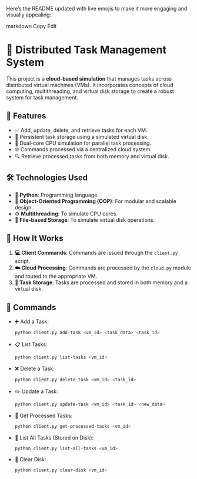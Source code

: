 
Here’s the README updated with live emojis to make it more engaging and visually appealing:

markdown
Copy
Edit
# 🚀 Distributed Task Management System

This project is a **cloud-based simulation** that manages tasks across distributed virtual machines (VMs). It incorporates concepts of cloud computing, multithreading, and virtual disk storage to create a robust system for task management.

## 🌟 Features
- ✅ Add, update, delete, and retrieve tasks for each VM.
- 💾 Persistent task storage using a simulated virtual disk.
- 🧠 Dual-core CPU simulation for parallel task processing.
- 🌐 Commands processed via a centralized cloud system.
- 🔍 Retrieve processed tasks from both memory and virtual disk.

## 🛠️ Technologies Used
- 🐍 **Python**: Programming language.
- 🧱 **Object-Oriented Programming (OOP)**: For modular and scalable design.
- ⚙️ **Multithreading**: To simulate CPU cores.
- 📂 **File-based Storage**: To simulate virtual disk operations.

## 📖 How It Works
1. **💻 Client Commands**: Commands are issued through the `client.py` script.
2. **☁️ Cloud Processing**: Commands are processed by the `cloud.py` module and routed to the appropriate VM.
3. **📂 Task Storage**: Tasks are processed and stored in both memory and a virtual disk.


## 📝 Commands
- ➕ Add a Task:
  ```bash
  python client.py add-task <vm_id> <task_data> <task_id>

- 📋 List Tasks:
  ```bash
  python client.py list-tasks <vm_id>

- ❌ Delete a Task:
  ```bash
  python client.py delete-task <vm_id> <task_id>

- ✏️ Update a Task:
  ```bash
  python client.py update-task <vm_id> <task_id> <new_data>

- 🧐 Get Processed Tasks:
  ```bash
  python client.py get-processed-tasks <vm_id>

- 📂 List All Tasks (Stored on Disk):
  ```bash
  python client.py list-all-tasks <vm_id>

- 🧹 Clear Disk:
  ```bash
  python client.py clear-disk <vm_id>

